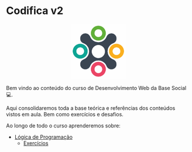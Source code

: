 # Codifica v2

<P align="center">
    <img src="assets/logo_base_social.jpg" width=150>
</p>

Bem vindo ao conteúdo do curso de Desenvolvimento Web da Base Social 💻.

Aqui consolidaremos toda a base teórica e referências dos conteúdos vistos em aula. Bem como exercícios e desafios.

Ao longo de todo o curso aprenderemos sobre:

* [Lógica de Programação](0_logica_de_programacao/README.md)
    * [Exercícios](0_logica_de_programacao/exercicios/README.md)
<!-- * [Javascript I](1_javascript_1/README.md) -->
<!-- * [HTML](2_html/README.md) -->
<!-- * [CSS](3_css/README.md) -->
<!-- * [Javascript II](4_javascript_2/README.md) -->
<!-- * [Github](4_github/README.md) -->
